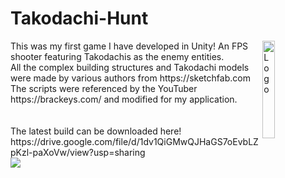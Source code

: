 # Takodachi-Hunt
<img alt="Logo" align="right" src="https://media.discordapp.net/attachments/613530675131187210/955990443047387176/texture.jpg" width="20%" />
This was my first game I have developed in Unity! An FPS shooter featuring Takodachis as the enemy entities.
<br>
All the complex building structures and Takodachi models were made by various authors from https://sketchfab.com<br>
The scripts were referenced by the YouTuber https://brackeys.com/ and modified for my application.

<br>
<br><br>
The latest build can be downloaded here!<br> https://drive.google.com/file/d/1dv1QiGMwQJHaGS7oEvbLZpKzl-paXoVw/view?usp=sharing
<br>
<img  src="https://media.discordapp.net/attachments/613530675131187210/955989669177348126/mpv-shot0002.jpg?width=1547&height=870" width="" />
